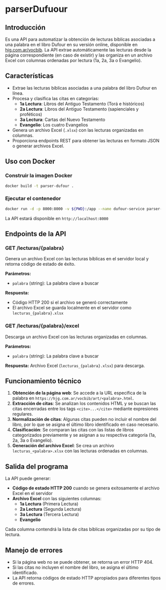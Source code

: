 # parserDufuour

## Introducción
Es una API para automatizar la obtención de lecturas bíblicas asociadas a una palabra en el libro Dufour en su versión online, disponible en [hjg.com.ar/vocbib](https://hjg.com.ar/vocbib/). La API extrae automáticamente las lecturas desde la página correspondiente (en caso de existir) y las organiza en un archivo Excel con columnas ordenadas por lectura (1a, 2a, 3a o Evangelio).

## Características
- Extrae las lecturas bíblicas asociadas a una palabra del libro Dufour en línea.
- Procesa y clasifica las citas en categorías:
  - **1a Lectura**: Libros del Antiguo Testamento (Torá e históricos)
  - **2a Lectura**: Libros del Antiguo Testamento (sapienciales y proféticos)
  - **3a Lectura**: Cartas del Nuevo Testamento
  - **Evangelio**: Los cuatro Evangelios
- Genera un archivo Excel (`.xlsx`) con las lecturas organizadas en columnas.
- Proporciona endpoints REST para obtener las lecturas en formato JSON o generar archivos Excel.

## Uso con Docker

### Construir la imagen Docker
```bash
docker build -t parser-dufour .
```

### Ejecutar el contenedor
```bash
docker run -d -p 8000:8000 -v ${PWD}:/app --name dufour-service parser-dufour
```

La API estará disponible en `http://localhost:8000`

## Endpoints de la API

### GET /lecturas/{palabra}
Genera un archivo Excel con las lecturas bíblicas en el servidor local y retorna código de estado de éxito.

**Parámetros:**
- `palabra` (string): La palabra clave a buscar

**Respuesta:**
- Código HTTP 200 si el archivo se generó correctamente
- El archivo Excel se guarda localmente en el servidor como `lecturas_{palabra}.xlsx`

### GET /lecturas/{palabra}/excel
Descarga un archivo Excel con las lecturas organizadas en columnas.

**Parámetros:**
- `palabra` (string): La palabra clave a buscar

**Respuesta:**
Archivo Excel (`lecturas_{palabra}.xlsx`) para descarga.

## Funcionamiento técnico
1. **Obtención de la página web**: Se accede a la URL específica de la palabra en `https://hjg.com.ar/vocbib/art/<palabra>.html`.
2. **Extracción de citas**: Se analizan los contenidos HTML y se buscan las citas encerradas entre los tags `<cite>...</cite>` mediante expresiones regulares.
3. **Normalización de citas**: Algunas citas pueden no incluir el nombre del libro, por lo que se asigna el último libro identificado en caso necesario.
4. **Clasificación**: Se comparan las citas con las listas de libros categorizados previamente y se asignan a su respectiva categoría (1a, 2a, 3a o Evangelio).
5. **Generación del archivo Excel**: Se crea un archivo `lecturas_<palabra>.xlsx` con las lecturas ordenadas en columnas.

## Salida del programa
La API puede generar:
- **Código de estado HTTP 200** cuando se genera exitosamente el archivo Excel en el servidor
- **Archivo Excel** con las siguientes columnas:
  - **1a Lectura** (Primera Lectura)
  - **2a Lectura** (Segunda Lectura)
  - **3a Lectura** (Tercera Lectura)
  - **Evangelio**

Cada columna contendrá la lista de citas bíblicas organizadas por su tipo de lectura.

## Manejo de errores
- Si la página web no se puede obtener, se retorna un error HTTP 404.
- Si las citas no incluyen el nombre del libro, se asigna el último identificado.
- La API retorna códigos de estado HTTP apropiados para diferentes tipos de errores.

